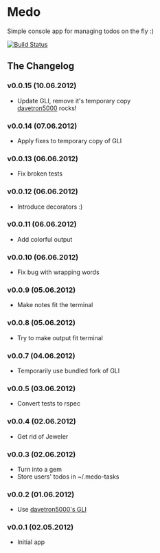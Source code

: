 # Medo #

Simple console app for managing todos on the fly :)

[![Build Status](https://secure.travis-ci.org/v-yarotsky/medo.png)](http://travis-ci.org/v-yarotsky/medo)

## The Changelog ##

### v0.0.15 (10.06.2012) ###
* Update GLI, remove it's temporary copy  
  [davetron5000](https://github.com/davetron5000) rocks!

### v0.0.14 (07.06.2012) ###
* Apply fixes to temporary copy of GLI

### v0.0.13 (06.06.2012) ###
* Fix broken tests

### v0.0.12 (06.06.2012) ###
* Introduce decorators :)

### v0.0.11 (06.06.2012) ###
* Add colorful output

### v0.0.10 (06.06.2012) ###
* Fix bug with wrapping words

### v0.0.9 (05.06.2012)  ###
* Make notes fit the terminal

### v0.0.8 (05.06.2012)  ###
* Try to make output fit terminal

### v0.0.7 (04.06.2012)  ###
* Temporarily use bundled fork of GLI

### v0.0.5 (03.06.2012)  ###
* Convert tests to rspec

### v0.0.4 (02.06.2012)  ###
* Get rid of Jeweler

### v0.0.3 (02.06.2012)  ###
* Turn into a gem
* Store users' todos in ~/.medo-tasks

### v0.0.2 (01.06.2012)  ###
* Use [davetron5000's GLI](http://davetron5000.github.com/gli)

### v0.0.1 (02.05.2012)  ###
* Initial app

